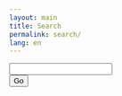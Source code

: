```yaml
---
layout: main
title: Search
permalink: search/
lang: en
---
```


<div class="container-search-inner">
  <form class="container-search-inner-form" id="search-form" action="/search/" method="get">
    <div class="container-search-inner-form-input">
      <input class="container-search-inner-form-box" type="text" id="search-box" name="query">
    </div>
    <div class="container-search-inner-form-submit">
      <input class="container-search-inner-form-submit-button" type="submit" value="Go">
    </div>
  </form>
</div>

<ul class="post-list" id="search-results"></ul>
<div class="pagination"></div>

<script>
  window.store = {
    {% for post in site.posts %}
      "{{ post.url | slugify }}": {
        "title": "{{ post.title | xml_escape }}",
        "author": "{{ post.author | xml_escape }}",
        "category": "{{ post.categories[0] | xml_escape }}",
        "date": "{{post.date | date_to_long_string}}",
        "content": {{ post.content | strip_html | strip_newlines | jsonify }},
        "url": "{{ post.url | xml_escape }}"
      }
      {% unless forloop.last %},{% endunless %}
    {% endfor %}
  };
</script>
<script src="../assets/js/lunr.min.js"></script>
<script src="../assets/js/search.js"></script>
